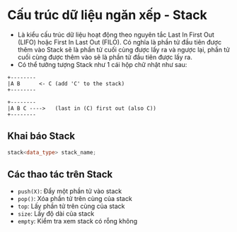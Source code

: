 # Cấu trúc dữ liệu ngăn xếp - Stack

- Là kiểu cấu trúc dữ liệu hoạt động theo nguyên tắc Last In First Out (LIFO) hoặc First In Last Out (FILO). Có nghĩa là phần tử đầu tiên được thêm vào Stack sẽ là phần tử cuối cùng được lấy ra và ngược lại, phần tử cuối cùng được thêm vào sẽ là phần tử đầu tiên được lấy ra.
- Có thể tưởng tượng Stack như 1 cái hộp chữ nhật như sau:

```
+--------
|A B      <- C (add 'C' to the stack)
+--------

+--------
|A B C ---->   (last in (C) first out (also C))
+--------
```

## Khai báo Stack
```cpp
stack<data_type> stack_name;
```

## Các thao tác trên Stack
- `push(X)`: Đẩy một phần tử vào stack
- `pop()`: Xóa phần tử trên cùng của stack
- `top`: Lấy phần tử trên cùng của stack
- `size`: Lấy độ dài của stack
- `empty`: Kiểm tra xem stack có rỗng không
